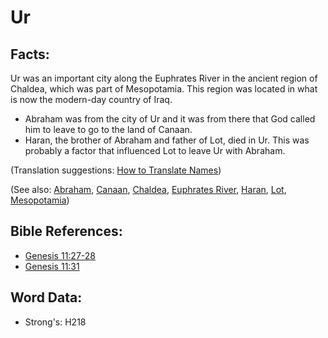 # Ur #

## Facts: ##

Ur was an important city along the Euphrates River in the ancient region of Chaldea, which was part of Mesopotamia. This region was located in what is now the modern-day country of Iraq.

* Abraham was from the city of Ur and it was from there that God called him to leave to go to the land of Canaan.
* Haran, the brother of Abraham and father of Lot, died in Ur. This was probably a factor that influenced Lot to leave Ur with Abraham.

(Translation suggestions: [How to Translate Names](rc://en/ta/man/translate/translate-names))

(See also: [Abraham](../names/abraham.md), [Canaan](../names/canaan.md), [Chaldea](../names/chaldeans.md), [Euphrates River](../names/euphrates.md), [Haran](../names/haran.md), [Lot](../names/lot.md), [Mesopotamia](../names/mesopotamia.md))

## Bible References: ##

* [Genesis 11:27-28](rc://en/tn/help/gen/11/27)
* [Genesis 11:31](rc://en/tn/help/gen/11/31)

## Word Data: ##

* Strong's: H218
